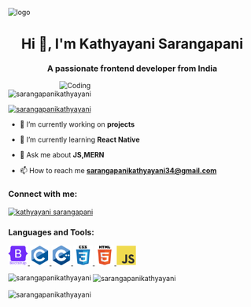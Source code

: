 ![logo](https://github.com/sarangapanikathyayani/sarangapanikathyayani/blob/main/Capture7.JPG)
<h1 align="center">Hi 👋, I'm Kathyayani Sarangapani</h1>
<h3 align="center">A passionate frontend developer from India</h3>
<img align="right" alt="Coding" width="400" src="https://gifdb.com/images/high/umiko-ahagon-desktop-programming-eg5f8g2281ekfhde.webp">
<p align="left"> <img src="https://komarev.com/ghpvc/?username=sarangapanikathyayani&label=Profile%20views&color=0e75b6&style=flat" alt="sarangapanikathyayani" /> </p>

<p align="left"> <a href="https://github.com/ryo-ma/github-profile-trophy"><img src="https://github-profile-trophy.vercel.app/?username=sarangapanikathyayani" alt="sarangapanikathyayani" /></a> </p>

- 🔭 I’m currently working on **projects**

- 🌱 I’m currently learning **React Native**

- 💬 Ask me about **JS,MERN**

- 📫 How to reach me **sarangapanikathyayani34@gmail.com**

<h3 align="left">Connect with me:</h3>
<p align="left">
<a href="https://linkedin.com/in/kathyayani sarangapani" target="blank"><img align="center" src="https://raw.githubusercontent.com/rahuldkjain/github-profile-readme-generator/master/src/images/icons/Social/linked-in-alt.svg" alt="kathyayani sarangapani" height="30" width="40" /></a>
</p>

<h3 align="left">Languages and Tools:</h3>
<p align="left"> <a href="https://getbootstrap.com" target="_blank" rel="noreferrer"> <img src="https://raw.githubusercontent.com/devicons/devicon/master/icons/bootstrap/bootstrap-plain-wordmark.svg" alt="bootstrap" width="40" height="40"/> </a> <a href="https://www.cprogramming.com/" target="_blank" rel="noreferrer"> <img src="https://raw.githubusercontent.com/devicons/devicon/master/icons/c/c-original.svg" alt="c" width="40" height="40"/> </a> <a href="https://www.w3schools.com/cpp/" target="_blank" rel="noreferrer"> <img src="https://raw.githubusercontent.com/devicons/devicon/master/icons/cplusplus/cplusplus-original.svg" alt="cplusplus" width="40" height="40"/> </a> <a href="https://www.w3schools.com/css/" target="_blank" rel="noreferrer"> <img src="https://raw.githubusercontent.com/devicons/devicon/master/icons/css3/css3-original-wordmark.svg" alt="css3" width="40" height="40"/> </a> <a href="https://www.w3.org/html/" target="_blank" rel="noreferrer"> <img src="https://raw.githubusercontent.com/devicons/devicon/master/icons/html5/html5-original-wordmark.svg" alt="html5" width="40" height="40"/> </a> <a href="https://developer.mozilla.org/en-US/docs/Web/JavaScript" target="_blank" rel="noreferrer"> <img src="https://raw.githubusercontent.com/devicons/devicon/master/icons/javascript/javascript-original.svg" alt="javascript" width="40" height="40"/> </a> </p>

<p><img align="left" src="https://github-readme-stats.vercel.app/api/top-langs?username=sarangapanikathyayani&show_icons=true&locale=en&layout=compact" alt="sarangapanikathyayani" /></p>

<p>&nbsp;<img align="center" src="https://github-readme-stats.vercel.app/api?username=sarangapanikathyayani&show_icons=true&locale=en" alt="sarangapanikathyayani" /></p>

<p><img align="center" src="https://github-readme-streak-stats.herokuapp.com/?user=sarangapanikathyayani&" alt="sarangapanikathyayani" /></p>

